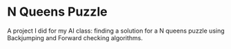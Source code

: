 # N Queens Puzzle
A project I did for my AI class: finding a solution for a N queens puzzle using Backjumping and Forward checking algorithms.
